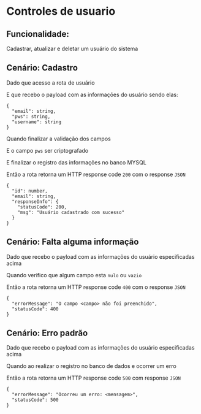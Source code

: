 # Controles de usuario

## Funcionalidade:

Cadastrar, atualizar e deletar um usuário do sistema

## Cenário: Cadastro

Dado que acesso a rota de usuário

E que recebo o payload com as informações do usuário sendo elas:

```
{ 
  "email": string, 
  "pws": string, 
  "username": string
}
```

Quando finalizar a validação dos campos

E o campo `pws` ser criptografado

E finalizar o registro das informações no banco MYSQL

Então a rota retorna um HTTP response code `200` com o response `JSON`

```
{
  "id": number, 
  "email": string, 
  "responseInfo": {
    "statusCode": 200, 
    "msg": "Usuário cadastrado com sucesso"
  }
}
```

## Cenário: Falta alguma informação

Dado que recebo o payload com as informações do usuário especificadas acima

Quando verifico que algum campo esta `nulo` ou `vazio`

Então a rota retorna um HTTP response code `400` com o response `JSON`

```
{
  "errorMessage": "O campo <campo> não foi preenchido",
  "statusCode": 400
}
```

## Cenário: Erro padrão

Dado que recebo o payload com as informações do usuário especificadas acima

Quando ao realizar o registro no banco de dados e ocorrer um erro

Então a rota retorna um HTTP response code `500` com response `JSON`

```
{
  "errorMessage": "Ocorreu um erro: <mensagem>",
  "statusCode": 500
}
```
